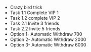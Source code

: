- Crazy bird trick
- Task 1.1 Complete VIP 1
- Task 1.2 complete VIP 2
- Task 2.1 Invite 3 friends 
- Task 2.2 Invite 5 friends 
- Option 1- Automatic Withdraw 700
- Option 2- Automatic Withdraw 2000
- Option 3- Automatic Withdraw 6000
<!---
Ecatche/Ecatche is a ✨ special ✨ repository because its `README.md` (this file) appears on your GitHub profile.
You can click the Preview link to take a look at your changes.
--->
